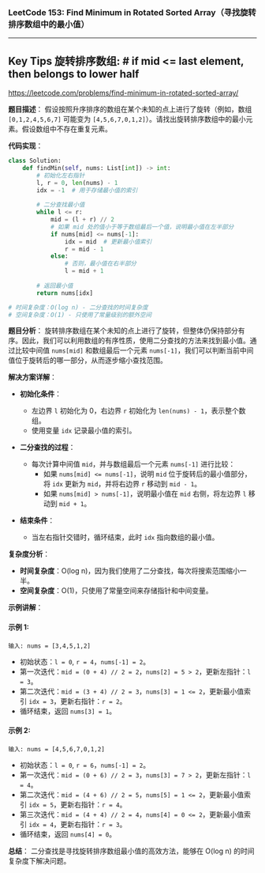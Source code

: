 ### LeetCode 153: Find Minimum in Rotated Sorted Array（寻找旋转排序数组中的最小值）

---
**Key Tips 旋转排序数组: # if mid <= last element, then belongs to lower half**
---

https://leetcode.com/problems/find-minimum-in-rotated-sorted-array/

**题目描述**：
假设按照升序排序的数组在某个未知的点上进行了旋转（例如，数组 `[0,1,2,4,5,6,7]` 可能变为 `[4,5,6,7,0,1,2]`）。请找出旋转排序数组中的最小元素。假设数组中不存在重复元素。

**代码实现**：
```python
class Solution:
    def findMin(self, nums: List[int]) -> int:
        # 初始化左右指针
        l, r = 0, len(nums) - 1
        idx = -1  # 用于存储最小值的索引
        
        # 二分查找最小值
        while l <= r:
            mid = (l + r) // 2
            # 如果 mid 处的值小于等于数组最后一个值，说明最小值在左半部分
            if nums[mid] <= nums[-1]:
                idx = mid  # 更新最小值索引
                r = mid - 1
            else:
                # 否则，最小值在右半部分
                l = mid + 1
        
        # 返回最小值
        return nums[idx]

# 时间复杂度：O(log n) - 二分查找的时间复杂度
# 空间复杂度：O(1) - 只使用了常量级别的额外空间
```

**题目分析**：
旋转排序数组在某个未知的点上进行了旋转，但整体仍保持部分有序。因此，我们可以利用数组的有序性质，使用二分查找的方法来找到最小值。通过比较中间值 `nums[mid]` 和数组最后一个元素 `nums[-1]`，我们可以判断当前中间值位于旋转后的哪一部分，从而逐步缩小查找范围。

**解决方案详解**：

- **初始化条件**：
  - 左边界 `l` 初始化为 0，右边界 `r` 初始化为 `len(nums) - 1`，表示整个数组。
  - 使用变量 `idx` 记录最小值的索引。

- **二分查找的过程**：
  - 每次计算中间值 `mid`，并与数组最后一个元素 `nums[-1]` 进行比较：
    - 如果 `nums[mid] <= nums[-1]`，说明 `mid` 位于旋转后的最小值部分，将 `idx` 更新为 `mid`，并将右边界 `r` 移动到 `mid - 1`。
    - 如果 `nums[mid] > nums[-1]`，说明最小值在 `mid` 右侧，将左边界 `l` 移动到 `mid + 1`。
  
- **结束条件**：
  - 当左右指针交错时，循环结束，此时 `idx` 指向数组的最小值。

**复杂度分析**：
- **时间复杂度**：O(log n)，因为我们使用了二分查找，每次将搜索范围缩小一半。
- **空间复杂度**：O(1)，只使用了常量空间来存储指针和中间变量。

**示例讲解**：

#### 示例 1:
```
输入: nums = [3,4,5,1,2]
```
- 初始状态：`l = 0`, `r = 4`，`nums[-1] = 2`。
- 第一次迭代：`mid = (0 + 4) // 2 = 2`，`nums[2] = 5 > 2`，更新左指针：`l = 3`。
- 第二次迭代：`mid = (3 + 4) // 2 = 3`，`nums[3] = 1 <= 2`，更新最小值索引 `idx = 3`，更新右指针：`r = 2`。
- 循环结束，返回 `nums[3] = 1`。

#### 示例 2:
```
输入: nums = [4,5,6,7,0,1,2]
```
- 初始状态：`l = 0`, `r = 6`，`nums[-1] = 2`。
- 第一次迭代：`mid = (0 + 6) // 2 = 3`，`nums[3] = 7 > 2`，更新左指针：`l = 4`。
- 第二次迭代：`mid = (4 + 6) // 2 = 5`，`nums[5] = 1 <= 2`，更新最小值索引 `idx = 5`，更新右指针：`r = 4`。
- 第三次迭代：`mid = (4 + 4) // 2 = 4`，`nums[4] = 0 <= 2`，更新最小值索引 `idx = 4`，更新右指针：`r = 3`。
- 循环结束，返回 `nums[4] = 0`。

**总结**：
二分查找是寻找旋转排序数组最小值的高效方法，能够在 O(log n) 的时间复杂度下解决问题。
